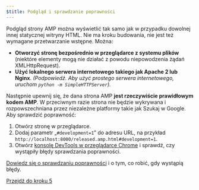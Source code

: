 ```yaml
---
$title: Podgląd i sprawdzanie poprawności
---
```


Podgląd strony AMP można wyświetlić tak samo jak w przypadku dowolnej innej statycznej witryny HTML. Nie ma kroku budowania, nie jest też wymagane przetwarzanie wstępne. Można:

  - **Otworzyć stronę bezpośrednio w przeglądarce z systemu plików** (niektóre elementy mogą nie działać z powodu niepowodzenia żądań XMLHttpRequest).
  - **Użyć lokalnego serwera internetowego takiego jak Apache 2 lub Nginx**.
    *(Podpowiedź. Aby użyć prostego serwera internetowego, uruchom `python -m SimpleHTTPServer`).*

Następnie upewnij się, że dana strona AMP **jest rzeczywiście prawidłowym kodem AMP**. W przeciwnym razie strona nie będzie wykrywana i rozpowszechniana przez niezależne platformy takie jak Szukaj w Google. Aby sprawdzić poprawność:

  1. Otwórz stronę w przeglądarce.
  1. Dodaj parametr „`#development=1`” do adresu URL, na przykład `http://localhost:8000/released.amp.html#development=1`.
  1. Otwórz [konsolę DevTools w przeglądarce Chrome](https://developers.google.com/web/tools/chrome-devtools/debug/console/) i sprawdź, czy wystąpiły błędy sprawdzania poprawności.

[Dowiedz się o sprawdzaniu poprawności](/docs/guides/validate.html) i o tym, co robić, gdy wystąpią błędy.

<a class="go-button button" href="/pl/docs/get_started/general/create/prepare_for_discovery.html">Przejdź do kroku 5</a>
